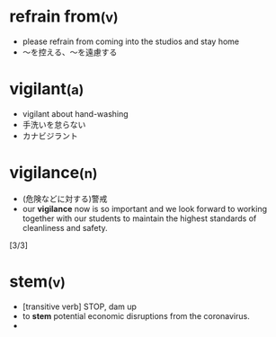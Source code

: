 <h1>refrain from<small>(v)</small></h1>

- please refrain from coming into the studios and stay home
- ～を控える、～を遠慮する

<h1>vigilant<small>(a)</small></h1>

- vigilant about hand-washing
- 手洗いを怠らない
- カナビジラント

<h1>vigilance<small>(n)</small></h1>

- (危険などに対する)警戒
- our **vigilance** now is so important and we look forward to working together with our students to maintain the highest standards of cleanliness and safety.

[3/3]

<h1>stem<small>(v)</small></h1>

- [transitive verb] STOP, dam up
- to **stem** potential economic disruptions from the coronavirus.
-
